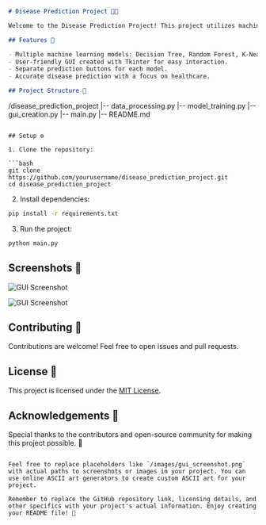 
```markdown
# Disease Prediction Project 🤖💉

Welcome to the Disease Prediction Project! This project utilizes machine learning models to predict diseases based on symptoms, achieving an impressive accuracy of approximately 95%. 🚀

## Features 🌟

- Multiple machine learning models: Decision Tree, Random Forest, K-Nearest Neighbour, Naive Bayes.
- User-friendly GUI created with Tkinter for easy interaction.
- Separate prediction buttons for each model.
- Accurate disease prediction with a focus on healthcare.

## Project Structure 📂

```
/disease_prediction_project
|-- data_processing.py
|-- model_training.py
|-- gui_creation.py
|-- main.py
|-- README.md
```

## Setup ⚙️

1. Clone the repository:

```bash
git clone https://github.com/yourusername/disease_prediction_project.git
cd disease_prediction_project
```

2. Install dependencies:

```bash
pip install -r requirements.txt
```

3. Run the project:

```bash
python main.py
```

## Screenshots 📸

![GUI Screenshot](![image](https://github.com/AshadullahDanish/Disease_Prediction_System/assets/77275155/cdff84e5-6239-4703-81c3-6f585162d2ce))


![GUI Screenshot](![image](https://github.com/AshadullahDanish/Disease_Prediction_System/assets/77275155/31bd199b-222c-45d4-8be9-e1801cd976fe))

## Contributing 👥

Contributions are welcome! Feel free to open issues and pull requests.

## License 📝

This project is licensed under the [MIT License](LICENSE).

## Acknowledgements 🙌

Special thanks to the contributors and open-source community for making this project possible. 🎉
```

Feel free to replace placeholders like `/images/gui_screenshot.png` with actual paths to screenshots or images in your project. You can use online ASCII art generators to create custom ASCII art for your project.

Remember to replace the GitHub repository link, licensing details, and other specifics with your project's actual information. Enjoy creating your README file! 🚀
